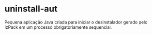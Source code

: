 uninstall-aut
=============

Pequena aplicação Java criada para iniciar o desinstalador gerado pelo IzPack em um processo obrigatoriamente sequencial.
